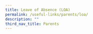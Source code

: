 ```yaml
---
title: Leave of Absence (LOA)
permalink: /useful-links/parents/loa/
description: ""
third_nav_title: Parents
---
```

